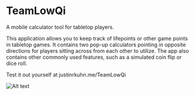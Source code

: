 # TeamLowQi
A mobile calculator tool for tabletop players.

This application allows you to keep track of lifepoints or other game points in tabletop games.
It contains two pop-up calculators pointing in opposite directions for players sitting across from each other to utilize.
The app also contains other commonly used features, such as a simulated coin flip or dice roll.

Test it out yourself at justinrkuhn.me/TeamLowQi

![Alt text](https://i.imgur.com/brTTkIL.png "Calculator Preview")
